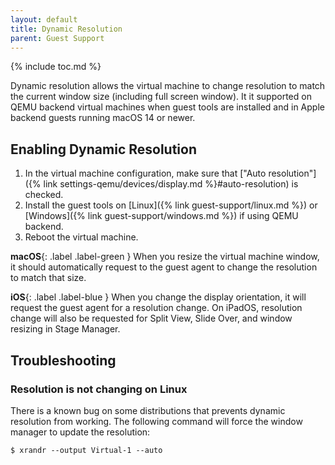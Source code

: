```yaml
---
layout: default
title: Dynamic Resolution
parent: Guest Support
---
```

{% include toc.md %}

Dynamic resolution allows the virtual machine to change resolution to match the current window size (including full screen window). It it supported on QEMU backend virtual machines when guest tools are installed and in Apple backend guests running macOS 14 or newer.

## Enabling Dynamic Resolution

1. In the virtual machine configuration, make sure that ["Auto resolution"]({% link settings-qemu/devices/display.md %}#auto-resolution) is checked.
2. Install the guest tools on [Linux]({% link guest-support/linux.md %}) or [Windows]({% link guest-support/windows.md %}) if using QEMU backend.
3. Reboot the virtual machine.

**macOS**{: .label .label-green } When you resize the virtual machine window, it should automatically request to the guest agent to change the resolution to match that size.

**iOS**{: .label .label-blue } When you change the display orientation, it will request the guest agent for a resolution change. On iPadOS, resolution change will also be requested for Split View, Slide Over, and window resizing in Stage Manager.

## Troubleshooting

### Resolution is not changing on Linux

There is a known bug on some distributions that prevents dynamic resolution from working. The following command will force the window manager to update the resolution:

```
$ xrandr --output Virtual-1 --auto
```
